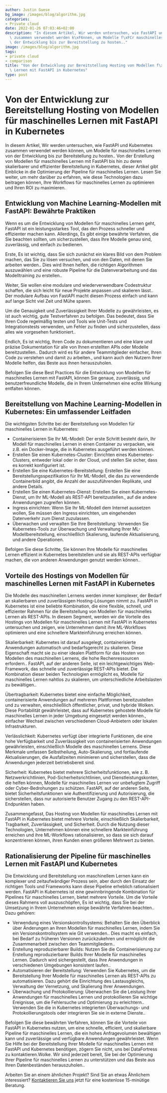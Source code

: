 ```yaml
---
author: Justin Guese
bg_image: /images/blog/algorithm.jpg
categories:
- Private cloud
date: 2022-01-26 07:03:46+02:00
description: "In diesem Artikel, Wir werden untersuchen, wie FastAPI und Kubernetes\
  \ zusammen verwendet werden k\xF6nnen, um Modelle f\xFCr maschinelles Lernen von\
  \ der Entwicklung bis zur Bereitstellung zu hosten.."
image: /images/blog/algorithm.jpg
tags:
- private cloud
- comparison
title: "Von der Entwicklung zur Bereitstellung Hosting von Modellen f\xFCr maschinelles\
  \ Lernen mit FastAPI in Kubernetes"
type: post
---
```



# Von der Entwicklung zur Bereitstellung Hosting von Modellen für maschinelles Lernen mit FastAPI in Kubernetes

In diesem Artikel, Wir werden untersuchen, wie FastAPI und Kubernetes zusammen verwendet werden können, um Modelle für maschinelles Lernen von der Entwicklung bis zur Bereitstellung zu hosten.. Von der Erstellung von Modellen für maschinelles Lernen mit FastAPI bis hin zu deren skalierbarer und effizienter Bereitstellung in Kubernetes, dieser Artikel gibt Einblicke in die Optimierung der Pipeline für maschinelles Lernen. Lesen Sie weiter, um mehr darüber zu erfahren, wie diese Technologien dazu beitragen können, Ihre Workflows für maschinelles Lernen zu optimieren und Ihren ROI zu maximieren.

## Entwicklung von Machine Learning-Modellen mit FastAPI: Bewährte Praktiken

Wenn es um die Entwicklung von Modellen für maschinelles Lernen geht, FastAPI ist ein leistungsstarkes Tool, das den Prozess schneller und effizienter machen kann. Allerdings, Es gibt einige bewährte Verfahren, die Sie beachten sollten, um sicherzustellen, dass Ihre Modelle genau sind, zuverlässig, und einfach zu bedienen.

Erste, Es ist wichtig, dass Sie sich zunächst ein klares Bild von dem Problem machen, das Sie zu lösen versuchen, und von den Daten, mit denen Sie arbeiten werden.. Dies wird Ihnen helfen, die richtigen Algorithmen auszuwählen und eine robuste Pipeline für die Datenverarbeitung und das Modelltraining zu erstellen..

Weiter, Sie wollen eine modulare und wiederverwendbare Codestruktur schaffen, die sich leicht für neue Projekte anpassen und skalieren lässt.. Der modulare Aufbau von FastAPI macht diesen Prozess einfach und kann auf lange Sicht viel Zeit und Mühe sparen.

Um die Genauigkeit und Zuverlässigkeit Ihrer Modelle zu gewährleisten, es ist auch wichtig, gute Testverfahren zu befolgen. Das bedeutet, dass Sie Ihren Code regelmäßig testen und Tools wie Unit-Tests und Integrationstests verwenden, um Fehler zu finden und sicherzustellen, dass alles wie vorgesehen funktioniert..

Endlich, Es ist wichtig, Ihren Code zu dokumentieren und eine klare und präzise Dokumentation für alle von Ihnen erstellten APIs oder Modelle bereitzustellen.. Dadurch wird es für andere Teammitglieder einfacher, Ihren Code zu verstehen und damit zu arbeiten., und kann auch den Nutzern Ihrer Modelle helfen, das Beste aus ihnen herauszuholen.

Befolgen Sie diese Best Practices für die Entwicklung von Modellen für maschinelles Lernen mit FastAPI, können Sie genaue, zuverlässig, und benutzerfreundliche Modelle, die in Ihrem Unternehmen eine echte Wirkung entfalten können.

## Bereitstellung von Machine Learning-Modellen in Kubernetes: Ein umfassender Leitfaden

Die wichtigsten Schritte bei der Bereitstellung von Modellen für maschinelles Lernen in Kubernetes:

- Containerisieren Sie Ihr ML-Modell: Der erste Schritt besteht darin, Ihr Modell für maschinelles Lernen in einen Container zu verpacken, wie z.B. ein Docker-Image, die in Kubernetes ausgeführt werden können.
- Erstellen Sie einen Kubernetes-Cluster: Einrichten eines Kubernetes-Clusters, entweder lokal oder in der Cloud, und stellen Sie sicher, dass es korrekt konfiguriert ist.
- Erstellen Sie eine Kubernetes-Bereitstellung: Erstellen Sie eine Bereitstellungsspezifikation für Ihr ML-Modell, die das zu verwendende Containerbild angibt, die Anzahl der auszuführenden Replikate, und andere Details.
- Erstellen Sie einen Kubernetes-Dienst: Erstellen Sie einen Kubernetes-Dienst, um Ihr ML-Modell als REST-API bereitzustellen., auf die andere Anwendungen zugreifen können.
- Ingress einrichten: Wenn Sie Ihr ML-Modell dem Internet aussetzen wollen, Sie müssen den Ingress einrichten, um eingehenden Datenverkehr zum Dienst zuzulassen.
- Überwachen und verwalten Sie Ihre Bereitstellung: Verwenden Sie Kubernetes-Tools zur Überwachung und Verwaltung Ihrer ML-Modellbereitstellung, einschließlich Skalierung, laufende Aktualisierung, und andere Operationen.

Befolgen Sie diese Schritte, Sie können Ihre Modelle für maschinelles Lernen effizient in Kubernetes bereitstellen und sie als REST-APIs verfügbar machen, die von anderen Anwendungen genutzt werden können..

## Vorteile des Hostings von Modellen für maschinelles Lernen mit FastAPI in Kubernetes

Die Modelle des maschinellen Lernens werden immer komplexer, der Bedarf an skalierbaren und zuverlässigen Hosting-Lösungen nimmt zu. FastAPI in Kubernetes ist eine beliebte Kombination, die eine flexible, schnell, und effizienter Rahmen für die Bereitstellung von Modellen für maschinelles Lernen als REST-APIs. In diesem Segment, werden wir die Vorteile des Hostings von Modellen für maschinelles Lernen mit FastAPI in Kubernetes untersuchen und zeigen, wie Unternehmen damit ihre ML-Workflows optimieren und eine schnellere Markteinführung erreichen können.

Skalierbarkeit: Kubernetes ist darauf ausgelegt, containerisierte Anwendungen automatisch und bedarfsgerecht zu skalieren. Diese Eigenschaft macht sie zu einer idealen Plattform für das Hosten von Modellen des maschinellen Lernens, die hohe Rechenressourcen erfordern.. FastAPI, auf der anderen Seite, ist ein leichtgewichtiges Web-Framework, das schnelle und zuverlässige REST-APIs bietet. Die Kombination dieser beiden Technologien ermöglicht es, Modelle für maschinelles Lernen nahtlos zu skalieren, um unterschiedliche Arbeitslasten zu bewältigen..

Übertragbarkeit: Kubernetes bietet eine einfache Möglichkeit, containerisierte Anwendungen auf mehreren Plattformen bereitzustellen und zu verwalten, einschließlich öffentlicher, privat, und hybride Wolken. Diese Portabilität gewährleistet, dass auf Kubernetes gehostete Modelle für maschinelles Lernen in jeder Umgebung eingesetzt werden können., einfacher Wechsel zwischen verschiedenen Cloud-Anbietern oder lokalen Infrastrukturen.

Verlässlichkeit: Kubernetes verfügt über integrierte Funktionen, die eine hohe Verfügbarkeit und Zuverlässigkeit von containerisierten Anwendungen gewährleisten, einschließlich Modelle des maschinellen Lernens. Diese Merkmale umfassen Selbstheilung, Auto-Skalierung, und fortlaufende Aktualisierungen, die Ausfallzeiten minimieren und sicherstellen, dass die Anwendungen jederzeit betriebsbereit sind.

Sicherheit: Kubernetes bietet mehrere Sicherheitsfunktionen, wie z. B. Netzwerkrichtlinien, Pod-Sicherheitsrichtlinien, und Dienstleistungskonten, die helfen können, Modelle für maschinelles Lernen vor unbefugtem Zugriff oder Cyber-Bedrohungen zu schützen. FastAPI, auf der anderen Seite, bietet Sicherheitsfunktionen wie Authentifizierung und Autorisierung, die sicherstellen, dass nur autorisierte Benutzer Zugang zu den REST-API-Endpunkten haben.

Zusammengefasst, Das Hosting von Modellen für maschinelles Lernen mit FastAPI in Kubernetes bietet mehrere Vorteile, einschließlich Skalierbarkeit, Tragbarkeit, Zuverlässigkeit, und Sicherheit. Durch die Nutzung dieser Technologien, Unternehmen können eine schnellere Markteinführung erreichen und ihre ML-Workflows rationalisieren, so dass sie sich darauf konzentrieren können, ihren Kunden einen größeren Mehrwert zu bieten.

## Rationalisierung der Pipeline für maschinelles Lernen mit FastAPI und Kubernetes

Die Entwicklung und Bereitstellung von maschinellem Lernen kann ein komplexer und zeitaufwändiger Prozess sein, aber durch den Einsatz der richtigen Tools und Frameworks kann diese Pipeline erheblich rationalisiert werden. FastAPI in Kubernetes ist eine gewinnbringende Kombination für Pipelines für maschinelles Lernen, bietet mehrere Vorteile. Um die Vorteile dieses Rahmens voll auszuschöpfen, Es ist wichtig, dass Sie bei der Umsetzung in Ihrem Unternehmen einige bewährte Verfahren beachten.. Dazu gehören:

- Verwendung eines Versionskontrollsystems: Behalten Sie den Überblick über Änderungen an Ihren Modellen für maschinelles Lernen, indem Sie ein Versionskontrollsystem wie Git verwenden.. Dies macht es einfach, bei Bedarf zu früheren Versionen zurückzukehren und ermöglicht die Zusammenarbeit zwischen den Teammitgliedern..
- Erstellung reproduzierbarer Builds: Nutzen Sie die Containerisierung zur Erstellung reproduzierbarer Builds Ihrer Modelle für maschinelles Lernen. Dadurch wird sichergestellt, dass Ihre Anwendungen in verschiedenen Umgebungen konsistent laufen..
- Automatisieren der Bereitstellung: Verwenden Sie Kubernetes, um die Bereitstellung Ihrer Modelle für maschinelles Lernen als REST-APIs zu automatisieren. Dazu gehört die Einrichtung des Lastausgleichs, Verwaltung der Vernetzung, und Skalierung Ihrer Anwendungen.
- Überwachung und Protokollierung: Überwachen Sie die Leistung Ihrer Anwendungen für maschinelles Lernen und protokollieren Sie wichtige Ereignisse, um die Fehlersuche und Optimierung zu erleichtern.. Verwenden Sie die in Kubernetes integrierten Überwachungs- und Protokollierungstools oder integrieren Sie sie in externe Dienste..

Befolgen Sie diese bewährten Verfahren, können Sie die Vorteile von FastAPI in Kubernetes nutzen, um eine schnelle, efficient, und skalierbare Pipeline für maschinelles Lernen, die ein hohes Anfragevolumen bewältigen kann und zuverlässige und verfügbare Anwendungen gewährleistet. Wenn Sie Hilfe bei der Bereitstellung Ihrer Modelle für maschinelles Lernen mit FastAPI und Kubernetes benötigen, zögern Sie nicht, uns bei DataFortress zu kontaktieren.Wolke. Wir sind jederzeit bereit, Sie bei der Optimierung Ihrer Pipeline für maschinelles Lernen zu unterstützen und das Beste aus Ihren Datenbeständen herauszuholen..


Arbeiten Sie an einem ähnlichen Projekt? Sind Sie an etwas Ähnlichem interessiert? [Kontaktieren Sie uns](/de/contact) jetzt für eine kostenlose 15-minütige Beratung.